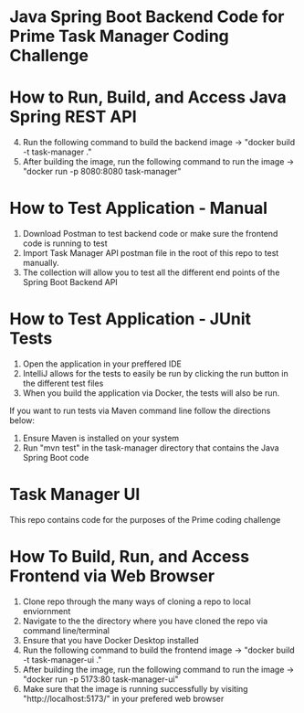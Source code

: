 # Java Spring Boot Backend Code for Prime Task Manager Coding Challenge

# How to Run, Build, and Access Java Spring REST API

4. Run the following command to build the backend image -> "docker build -t task-manager ."
5. After building the image, run the following command to run the image -> "docker run -p 8080:8080 task-manager"

# How to Test Application - Manual
1. Download Postman to test backend code or make sure the frontend code is running to test
2. Import Task Manager API postman file in the root of this repo to test manually.
3. The collection will allow you to test all the different end points of the Spring Boot Backend API

# How to Test Application - JUnit Tests
1. Open the application in your preffered IDE
2. IntelliJ allows for the tests to easily be run by clicking the run button in the different test files
3. When you build the application via Docker, the tests will also be run.

If you want to run tests via Maven command line follow the directions below:
1. Ensure Maven is installed on your system
2. Run "mvn test" in the task-manager directory that contains the Java Spring Boot code

# Task Manager UI
This repo contains code for the purposes of the Prime coding challenge

# How To Build, Run, and Access Frontend via Web Browser
1. Clone repo through the many ways of cloning a repo to local enviornment
2. Navigate to the the directory where you have cloned the repo via command line/terminal
3. Ensure that you have Docker Desktop installed
4. Run the following command to build the frontend image -> "docker build -t task-manager-ui ."
5. After building the image, run the following command to run the image -> "docker run -p 5173:80 task-manager-ui"
6. Make sure that the image is running successfully by visiting "http://localhost:5173/" in your prefered web browser
